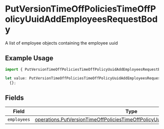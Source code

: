 # PutVersionTimeOffPoliciesTimeOffPolicyUuidAddEmployeesRequestBody

A list of employee objects containing the employee uuid

## Example Usage

```typescript
import { PutVersionTimeOffPoliciesTimeOffPolicyUuidAddEmployeesRequestBody } from "gusto-embedded/models/operations";

let value: PutVersionTimeOffPoliciesTimeOffPolicyUuidAddEmployeesRequestBody =
  {};
```

## Fields

| Field                                                                                                                                                                      | Type                                                                                                                                                                       | Required                                                                                                                                                                   | Description                                                                                                                                                                |
| -------------------------------------------------------------------------------------------------------------------------------------------------------------------------- | -------------------------------------------------------------------------------------------------------------------------------------------------------------------------- | -------------------------------------------------------------------------------------------------------------------------------------------------------------------------- | -------------------------------------------------------------------------------------------------------------------------------------------------------------------------- |
| `employees`                                                                                                                                                                | [operations.PutVersionTimeOffPoliciesTimeOffPolicyUuidAddEmployeesEmployees](../../models/operations/putversiontimeoffpoliciestimeoffpolicyuuidaddemployeesemployees.md)[] | :heavy_minus_sign:                                                                                                                                                         | N/A                                                                                                                                                                        |